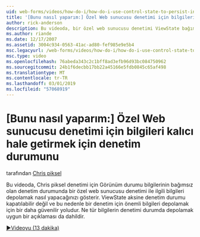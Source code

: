 ```yaml
---
uid: web-forms/videos/how-do-i/how-do-i-use-control-state-to-persist-information-for-a-custom-web-server-control
title: '[Bunu nasıl yaparım:] Özel Web sunucusu denetimi için bilgileri kalıcı hale getirmek için denetim durumunu | Microsoft Docs'
author: rick-anderson
description: Bu videoda, bir özel web sunucusu denetimi ViewState bağımsız olan denetim durumunda ilgili bilgileri depolamak nasıl Chris piksel gösterecek...
ms.author: riande
ms.date: 12/17/2007
ms.assetid: 3004c934-0563-41ac-ad80-fef985e9e5b4
msc.legacyurl: /web-forms/videos/how-do-i/how-do-i-use-control-state-to-persist-information-for-a-custom-web-server-control
msc.type: video
ms.openlocfilehash: 76abeda343c2c1bff8ad3efb96d93bc084750962
ms.sourcegitcommit: 24b1f6decbb17bb22a45166e5fdb0845c65af498
ms.translationtype: MT
ms.contentlocale: tr-TR
ms.lasthandoff: 03/01/2019
ms.locfileid: "57068919"
---
```

<a name="how-do-i-use-control-state-to-persist-information-for-a-custom-web-server-control"></a>[Bunu nasıl yaparım:] Özel Web sunucusu denetimi için bilgileri kalıcı hale getirmek için denetim durumunu
====================
tarafından [Chris piksel](https://twitter.com/chrispels)

Bu videoda, Chris piksel denetimi için Görünüm durumu bilgilerinin bağımsız olan denetim durumunda bir özel web sunucusu denetimi ile ilgili bilgileri depolamak nasıl yapacağınızı gösterir. ViewState aksine denetim durumu kapatılabilir değil ve bu nedenle bir denetim için önemli bilgileri depolamak için bir daha güvenilir yoludur. Ne tür bilgilerin denetimi durumda depolamak uygun bir açıklaması da dahildir.

[&#9654;Videoyu (13 dakika)](https://channel9.msdn.com/Blogs/ASP-NET-Site-Videos/how-do-i-use-control-state-to-persist-information-for-a-custom-web-server-control)
